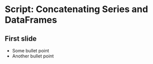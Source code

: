 # Script: Concatenating Series and DataFrames

## First slide

- Some bullet point
- Another bullet point
